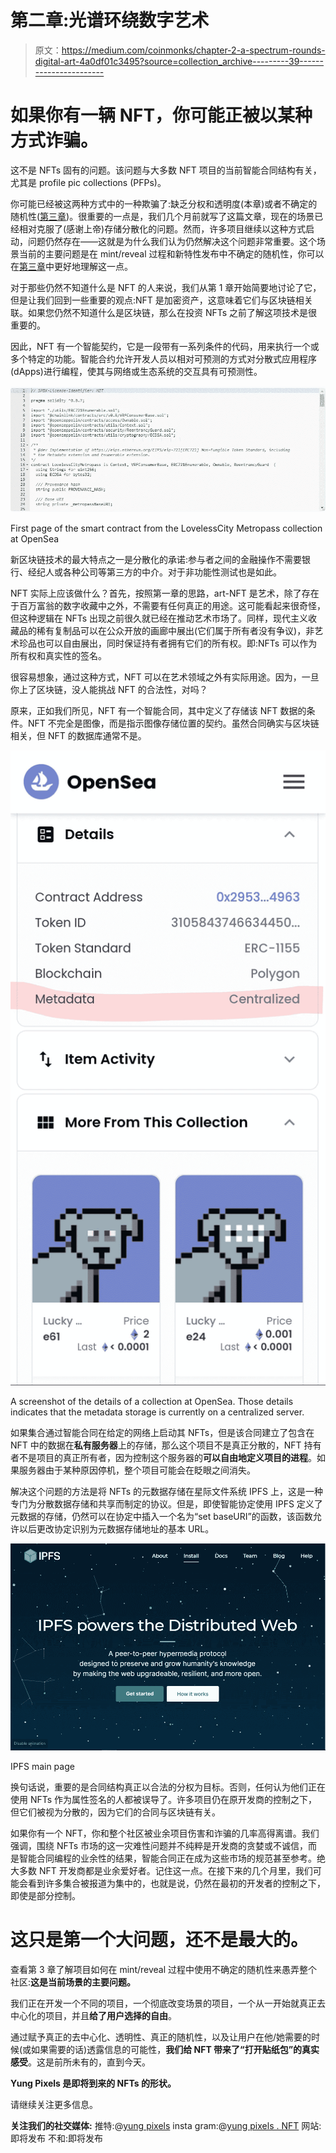 # 第二章:光谱环绕数字艺术

> 原文：<https://medium.com/coinmonks/chapter-2-a-spectrum-rounds-digital-art-4a0df01c3495?source=collection_archive---------39----------------------->

# 如果你有一辆 NFT，你可能正被以某种方式诈骗。

这不是 NFTs 固有的问题。该问题与大多数 NFT 项目的当前智能合同结构有关，尤其是 profile pic collections (PFPs)。

你可能已经被这两种方式中的一种欺骗了:缺乏分权和透明度(本章)或者不确定的随机性([第三章](/coinmonks/chapter-3-uncertain-randomness-16dffe71de87))。很重要的一点是，我们几个月前就写了这篇文章，现在的场景已经相对克服了(感谢上帝)存储分散化的问题。然而，许多项目继续以这种方式启动，问题仍然存在——这就是为什么我们认为仍然解决这个问题非常重要。这个场景当前的主要问题是在 mint/reveal 过程和新特性发布中不确定的随机性，你可以在[第三章](/coinmonks/chapter-3-uncertain-randomness-16dffe71de87)中更好地理解这一点。

对于那些仍然不知道什么是 NFT 的人来说，我们从第 1 章开始简要地讨论了它，但是让我们回到一些重要的观点:NFT 是加密资产，这意味着它们与区块链相关联。如果您仍然不知道什么是区块链，那么在投资 NFTs 之前了解这项技术是很重要的。

因此，NFT 有一个智能契约，它是一段带有一系列条件的代码，用来执行一个或多个特定的功能。智能合约允许开发人员以相对可预测的方式对分散式应用程序(dApps)进行编程，使其与网络或生态系统的交互具有可预测性。

![](img/98f44bc52ec95ae55b51a95350e15f00.png)

First page of the smart contract from the LovelessCity Metropass collection at OpenSea

新区块链技术的最大特点之一是分散化的承诺:参与者之间的金融操作不需要银行、经纪人或各种公司等第三方的中介。对于非功能性测试也是如此。

NFT 实际上应该做什么？首先，按照第一章的思路，art-NFT 是艺术，除了存在于百万富翁的数字收藏中之外，不需要有任何真正的用途。这可能看起来很奇怪，但这种逻辑在 NFTs 出现之前很久就已经在推动艺术市场了。同样，现代主义收藏品的稀有复制品可以在公众开放的画廊中展出(它们属于所有者没有争议)，非艺术珍品也可以自由展出，同时保证持有者拥有它们的所有权。即:NFTs 可以作为所有权和真实性的签名。

很容易想象，通过这种方式，NFT 可以在艺术领域之外有实际用途。因为，一旦你上了区块链，没人能挑战 NFT 的合法性，对吗？

原来，正如我们所见，NFT 有一个智能合同，其中定义了存储该 NFT 数据的条件。NFT 不完全是图像，而是指示图像存储位置的契约。虽然合同确实与区块链相关，但 NFT 的数据库通常不是。

![](img/a1bbb945fb2f18274da2dd128e2532c8.png)

A screenshot of the details of a collection at OpenSea. Those details indicates that the metadata storage is currently on a centralized server.

如果集合通过智能合同在给定的网络上启动其 NFTs，但是该合同建立了包含在 NFT 中的数据在**私有服务器**上的存储，那么这个项目不是真正分散的，NFT 持有者不是项目的真正所有者，因为控制这个服务器的**可以自由地定义项目的进程**。如果服务器由于某种原因停机，整个项目可能会在眨眼之间消失。

解决这个问题的方法是将 NFTs 的元数据存储在星际文件系统 IPFS 上，这是一种专门为分散数据存储和共享而制定的协议。但是，即使智能协定使用 IPFS 定义了元数据的存储，仍然可以在协定中插入一个名为“set baseURI”的函数，该函数允许以后更改协定识别为元数据存储地址的基本 URL。

![](img/d67c55c4768c868c9838523f8ccbd777.png)

IPFS main page

换句话说，重要的是合同结构真正以合法的分权为目标。否则，任何认为他们正在使用 NFTs 作为属性签名的人都被误导了。许多项目仍在原开发商的控制之下，但它们被视为分散的，因为它们的合同与区块链有关。

如果你有一个 NFT，你和整个社区被业余项目伤害和诈骗的几率高得离谱。我们强调，围绕 NFTs 市场的这一灾难性问题并不纯粹是开发商的贪婪或不诚信，而是智能合同编程的业余性的结果，智能合同正在成为这些市场的规范甚至参考。绝大多数 NFT 开发商都是业余爱好者。记住这一点。在接下来的几个月里，我们可能会看到许多集合被报道为集中的，也就是说，仍然在最初的开发者的控制之下，即使是部分控制。

# **这只是第一个大问题，还不是最大的。**

查看第 3 章了解项目如何在 mint/reveal 过程中使用不确定的随机性来愚弄整个社区:**这是当前场景的主要问题。**

我们正在开发一个不同的项目，一个彻底改变场景的项目，一个从一开始就真正去中心化的项目，并且**给了用户选择的自由**。

通过赋予真正的去中心化、透明性、真正的随机性，以及让用户在他/她需要的时候(或如果需要的话)透露信息的可能性，**我们给 NFT 带来了“打开贴纸包”的真实感受**。这是前所未有的，直到今天。

**Yung Pixels 是即将到来的 NFTs 的形状。**

请继续关注更多信息。

**关注我们的社交媒体:** 推特:@[yung pixels](https://twitter.com/YungPixels) insta gram:@[yung pixels . NFT](https://www.instagram.com/yungpixels.nft/)
网站:即将发布
不和:即将发布